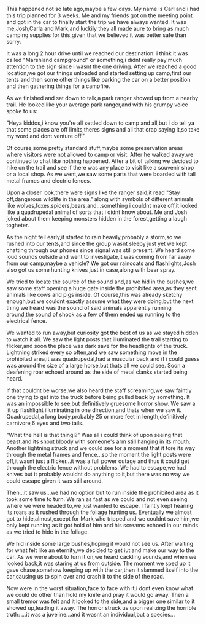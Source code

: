 This happened not so late ago,maybe a few days. My name is Carl and i had this trip planned for 3 weeks. Me and my friends got on the meeting point and got in the car to finally start the trip we have always wanted. It was me,Josh,Carla and Mark,and luckily they all made aure to bring as much camping supplies for this,given that we believed it was better safe than sorry.

It was a long 2 hour drive until we reached our destination: i think it was called "Marshland campground" or something,i didnt really pay much attention to the sign since i wasnt the one driving. After we reached a good location,we got our things unloaded and started setting up camp,first our tents and then some other things like parking the car on a better position and then gathering things for a campfire.

As we finished and sat down to talk,a park ranger showed up from a nearby trail. He looked like your average park ranger,and with his grumpy voice spoke to us:

"Heya kiddos,i know you're all settled down to camp and all,but i do tell ya that some places are off limits,theres signs and all that crap saying it,so take my word and dont venture off."

Of course,some pretty standard stuff,maybe some preservation areas where visitors were not allowed to camp or visit. After he walked away,we continued to chat like nothing happened. After a bit of talking we decided to hike on the trail and see if there was any place to visit like a souvenir shop or a local shop. As we went,we saw some parts that were boarded with tall metal frames and electric fences.

Upon a closer look,there were signs like the ranger said,it read "Stay off,dangerous wildlife in the area." along with symbols of different animals like wolves,foxes,spiders,bears,and...something i couldnt make off,it looked like a quadrupedal animal of sorts that i didnt know about. Me and Josh joked about them keeping monsters hidden in the forest,getting a laugh togheter.

As the night fell early,it started to rain heavily,probably a storm,so we rushed into our tents,and since the group wasnt sleepy just yet we kept chatting through our phones since signal was still present. We heard some loud sounds outside and went to investigate,it was coming from far away from our camp,maybe a vehicle? We got our raincoats and flashlights,Josh also got us some hunting knives just in case,along with bear spray.

We tried to locate the source of the sound and,as we hid in the bushes,we saw some staff opening a huge gate inside the prohibited area,as they sent animals like cows and pigs inside. Of course,this was already sketchy enough,but we couldnt exactly assume what they were doing,but the next thing we heard was the sound of said animals apparently running around,the sound of shock as a few of them ended up running to the electrical fence.


We wanted to run away,but curiosity got the best of us as we stayed hidden to watch it all. We saw the light posts that illuminated the trail starting to flicker,and soon the place was dark save for the headlights of the truck. Lightning striked every so often,and we saw something move in the prohibited area,it was quadrupedal,had a muscular back and if i could guess was around the size of a large horse,but thats all we could see. Soon a deafening roar echoed around as the side of metal clanks started being heard.

If that couldnt be worse,we also heard the staff screaming,we saw faintly one trying to get into the truck before being pulled back by something. It was an impossible to see,but definitively gruesome horror show. We saw a lit up flashlight illuminating in one direction,and thats when we saw it. Quadrupedal,a long body,probably 25 or more feet in length,definitively carnivore,6 eyes and two tails.

"What the hell is that thing!?" Was all i could think of upon seeing that beast,and its snout bloody with someone's arm still hanging in its mouth. Another lightning struck and we could see for a moment that it tore its way through the metal frames and fence...so the moment the light posts were off,it wasnt just a flicker...it was a full power outage and thus it could get through the electric fence without problems. We had to escape,we had knives but it probably wouldnt do anything to it,but there was no way we could escape given it was still around.

Then...it saw us...we had no option but to run inside the prohibited area as it took some time to turn. We ran as fast as we could and not even seeing where we were headed to,we just wanted to escape. I faintly kept hearing its roars as it rushed through the foliage hunting us. Eventually we almost got to hide,almost,except for Mark,who tripped and we couldnt save him,we only kept running as it got hold of him and his screams echoed in our minds as we tried to hide in the foliage.

We hid inside some large bushes,hoping it would not see us. After waiting for what felt like an eternity,we decided to get iut and make our way to the car. As we were about to turn it on,we heard cackling sounds,and when we looked back,it was staring at us from outside. The moment we sped up it gave chase,somehow keeping up with the car,then it slammed itself into the car,causing us to spin over and crash it to the side of the road.

Now were in the worst situation,face to face with it,i dont even know what we could do other than hold my knife and pray it would go away. Then a small tremor was felt and it looked to the side,and a bigger one similar to it showed up,leading it away. The horror struck us upon realizing the horrible truth: ...it was a juveline...and it wasnt an individual,but a species...